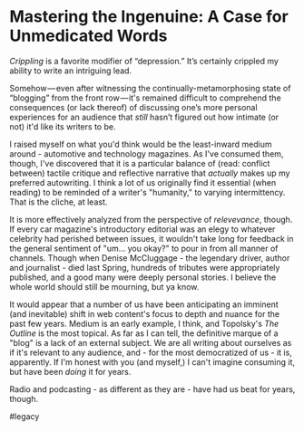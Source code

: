 # Mastering the Ingenuine: A Case for Unmedicated Words
*Crippling* is a favorite modifier of “depression.” It’s certainly crippled my ability to write an intriguing lead.

Somehow — even after witnessing the continually-metamorphosing state of “blogging” from the front row — it's remained difficult to comprehend the consequences (or lack thereof) of discussing one’s more personal experiences for an audience that *still* hasn’t figured out how intimate (or not) it'd like its writers to be.

I raised myself on what you'd think would be the least-inward medium around - automotive and technology magazines. As I've consumed them, though, I've discovered that it is a particular balance of (read: conflict between) tactile critique and reflective narrative that *actually* makes up my preferred autowriting. I think a lot of us originally find it essential (when reading) to be reminded of a writer's "humanity," to varying intermittency. That is the cliche, at least.

It is more effectively analyzed from the perspective of *relevevance*, though. If every car magazine's introductory editorial was an elegy to whatever celebrity had perished between issues, it wouldn't take long for feedback in the general sentiment of "um... you okay?" to pour in from all manner of channels. Though when Denise McCluggage - the legendary driver, author and journalist - died last Spring, hundreds of tributes were appropriately published, and a good many were deeply personal stories. I believe the whole world should still be mourning, but ya know.

It would appear that a number of us have been anticipating an imminent (and inevitable) shift in web content's focus to depth and nuance for the past few years. Medium is an early example, I think, and Topolsky's *The Outline* is the most topical. As far as I can tell, the definitive marque of a "blog" is a lack of an external subject. We are all writing about ourselves as if it's relevant to any audience, and - for the most democratized of us - it is, apparently. If I'm honest with you (and myself,) I can't imagine consuming it, but have been *doing* it for years.

Radio and podcasting - as different as they are - have had us beat for years, though.

#legacy